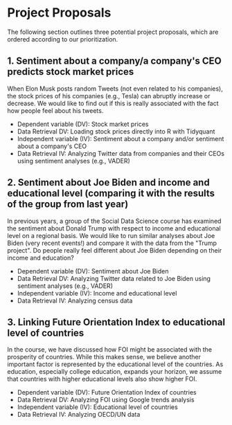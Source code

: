 # Project Proposals

The following section outlines three potential project proposals, which are ordered according to our prioritization.

## 1. Sentiment about a company/a company's CEO predicts stock market prices

When Elon Musk posts random Tweets (not even related to his companies), the stock prices of his companies (e.g., Tesla) can abruptly increase or decrease. We would like to find out if this is really associated with the fact how people feel about his tweets.

- Dependent variable (DV): Stock market prices
- Data Retrieval DV: Loading stock prices directly into R with Tidyquant
- Independent variable (IV): Sentiment about a company and/or sentiment about a company's CEO
- Data Retrieval IV: Analyzing Twitter data from companies and their CEOs using sentiment analyses (e.g., VADER)

## 2. Sentiment about Joe Biden and income and educational level (comparing it with the results of the group from last year)

In previous years, a group of the Social Data Science course has examined the sentiment about Donald Trump with respect to income and educational level on a regional basis. We would like to run similar analyses about Joe Biden (very recent events!) and compare it with the data from the "Trump project". Do people really feel different about Joe Biden depending on their income and education?

- Dependent variable (DV): Sentiment about Joe Biden
- Data Retrieval DV: Analyzing Twitter data related to Joe Biden using sentiment analyses (e.g., VADER)
- Independent variable (IV): Income and educational level
- Data Retrieval IV: Analyzing census data

## 3. Linking Future Orientation Index to educational level of countries

In the course, we have discussed how FOI might be associated with the prosperity of countries. While  this makes sense, we believe another important factor is represented by the educational level of the countries. As education, especially college education, expands your horizon, we assume that countries with higher educational levels also show higher FOI.

- Dependent variable (DV): Future Orientation Index of countries
- Data Retrieval DV: Analyzing FOI using Google trends analysis
- Independent variable (IV): Educational level of countries
- Data Retrieval IV: Analyzing OECD/UN data